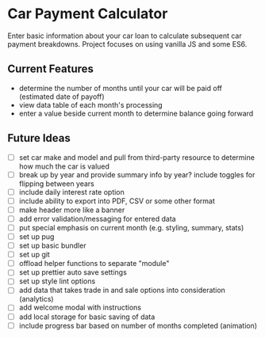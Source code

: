# Car Payment Calculator

Enter basic information about your car loan to calculate subsequent car payment breakdowns. Project focuses on using vanilla JS and some ES6.

## Current Features

* determine the number of months until your car will be paid off (estimated date of payoff)
* view data table of each month's processing
* enter a value beside current month to determine balance going forward

## Future Ideas

* [ ] set car make and model and pull from third-party resource to determine how much the car is valued
* [ ] break up by year and provide summary info by year? include toggles for flipping between years
* [ ] include daily interest rate option
* [ ] include ability to export into PDF, CSV or some other format
* [ ] make header more like a banner
* [ ] add error validation/messaging for entered data
* [ ] put special emphasis on current month (e.g. styling, summary, stats)
* [ ] set up pug
* [ ] set up basic bundler
* [ ] set up git
* [ ] offload helper functions to separate "module"
* [ ] set up prettier auto save settings
* [ ] set up style lint options
* [ ] add data that takes trade in and sale options into consideration (analytics)
* [ ] add welcome modal with instructions
* [ ] add local storage for basic saving of data
* [ ] include progress bar based on number of months completed (animation)

